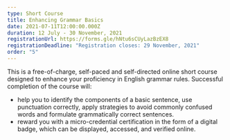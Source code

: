 ```yaml
---
type: Short Course
title: Enhancing Grammar Basics
date: 2021-07-11T12:00:00.000Z
duration: 12 July - 30 November, 2021
registrationUrl: https://forms.gle/hNtu6sCUyLazBzEX8
registrationDeadline: "Registration closes: 29 November, 2021"
order: "5"
---
```


This is a free-of-charge, self-paced and self-directed online short
course designed to enhance your proficiency in English grammar
rules. Successful completion of the course will:

- help you to identify the components of a basic sentence, use punctuation correctly, apply strategies to avoid commonly confused words and formulate grammatically correct sentences.
- reward you with a micro-credential certification in the form of a digital badge, which can be displayed, accessed, and verified online.
